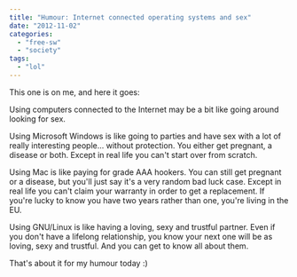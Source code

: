```yaml
---
title: "Humour: Internet connected operating systems and sex"
date: "2012-11-02"
categories: 
  - "free-sw"
  - "society"
tags: 
  - "lol"
---
```


This one is on me, and here it goes:

Using computers connected to the Internet may be a bit like going around looking for sex.

Using Microsoft Windows is like going to parties and have sex with a lot of really interesting people... without protection. You either get pregnant, a disease or both. Except in real life you can't start over from scratch.

Using Mac is like paying for grade AAA hookers. You can still get pregnant or a disease, but you'll just say it's a very random bad luck case. Except in real life you can't claim your warranty in order to get a replacement. If you're lucky to know you have two years rather than one, you're living in the EU.

Using GNU/Linux is like having a loving, sexy and trustful partner. Even if you don't have a lifelong relationship, you know your next one will be as loving, sexy and trustful. And you can get to know all about them.

That's about it for my humour today :)
